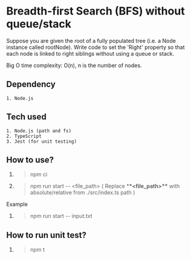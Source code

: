 # Breadth-first Search (BFS) without queue/stack

Suppose you are given the root of a fully populated tree (i.e. a Node instance called rootNode). Write code to set the 'Right' property so that each node is linked to right siblings without using a queue or stack.

Big O time complexity: O(n), n is the number of nodes.

## Dependency

```
1. Node.js
```

## Tech used

```
1. Node.js (path and fs)
2. TypeScript
3. Jest (for unit testing)
```

## How to use?

1. > npm ci
2. > npm run start -- <file_path> ( Replace \***\*<file_path>\*\*** with absolute/relative from ./src/index.ts path )

Example

1. > npm run start -- input.txt

## How to run unit test?

1. > npm t
